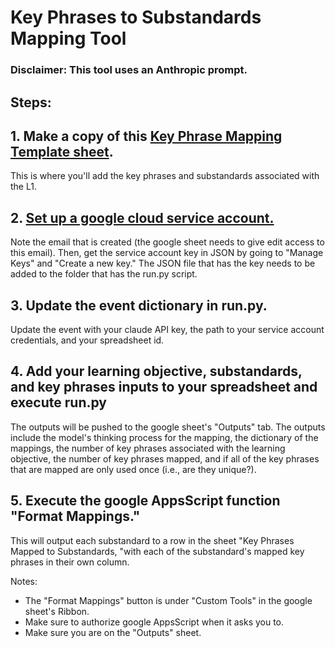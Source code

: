 # Key Phrases to Substandards Mapping Tool
### Disclaimer: This tool uses an Anthropic prompt. 

## Steps:
## 1. Make a copy of this [Key Phrase Mapping Template sheet](https://docs.google.com/spreadsheets/d/1eKBtM7s35TVFJ5bbl6TlhSuH4oyAr9Vg6nHmzBV3SUs/edit?gid=0#gid=0). 
This is where you'll add the key phrases and substandards associated with the L1.

## 2. [Set up a google cloud service account.](https://cloud.google.com/iam/docs/service-accounts-create#creating) 
Note the email that is created (the google sheet needs to give edit access to this email). Then, get the service account key in JSON by going to "Manage Keys" and "Create a new key." The JSON file that has the key needs to be added to the folder that has the run.py script. 

## 3. Update the event dictionary in run.py.
Update the event with your claude API key, the path to your service account credentials, and your spreadsheet id. 

## 4. Add your learning objective, substandards, and key phrases inputs to your spreadsheet and execute run.py
The outputs will be pushed to the google sheet's "Outputs" tab. The outputs include the model's thinking process for the mapping, the dictionary of the mappings, the number of key phrases associated with the learning objective, the number of key phrases mapped, and if all of the key phrases that are mapped are only used once (i.e., are they unique?).

## 5. Execute the google AppsScript function "Format Mappings." 
This will output each substandard to a row in the sheet "Key Phrases Mapped to Substandards, "with each of the substandard's mapped key phrases in their own column.

Notes: 
- The "Format Mappings" button is under "Custom Tools" in the google sheet's Ribbon.
- Make sure to authorize google AppsScript when it asks you to. 
- Make sure you are on the "Outputs" sheet. 
